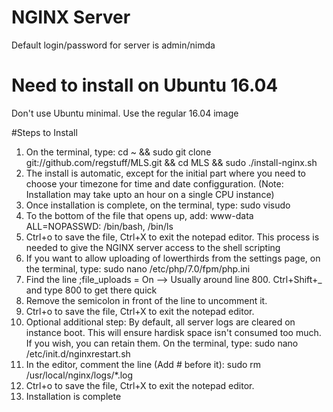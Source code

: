 # NGINX Server

Default login/password for server is admin/nimda

# Need to install on Ubuntu 16.04
Don't use Ubuntu minimal. Use the regular 16.04 image

#Steps to Install
1. On the terminal, type: cd ~ && sudo git clone git://github.com/regstuff/MLS.git && cd MLS && sudo ./install-nginx.sh
2. The install is automatic, except for the initial part where you need to choose your timezone for time and date configguration. (Note: Installation may take upto an hour on a single CPU instance)
3. Once installation is complete, on the terminal, type: sudo visudo 
4. To the bottom of the file that opens up, add: www-data ALL=NOPASSWD: /bin/bash, /bin/ls
5. Ctrl+o to save the file, Ctrl+X to exit the notepad editor. This process is needed to give the NGINX server access to the shell scripting
6. If you want to allow uploading of lowerthirds from the settings page, on the terminal, type: sudo nano /etc/php/7.0/fpm/php.ini
7. Find the line ;file_uploads = On --> Usually around line 800. Ctrl+Shift+_ and type 800 to get there quick
8. Remove the semicolon in front of the line to uncomment it.
9. Ctrl+o to save the file, Ctrl+X to exit the notepad editor.
10. Optional additional step: By default, all server logs are cleared on instance boot. This will ensure hardisk space isn't consumed too much. If you wish, you can retain them. On the terminal, type: sudo nano /etc/init.d/nginxrestart.sh
11. In the editor, comment the line (Add # before it): sudo rm /usr/local/nginx/logs/*.log
12. Ctrl+o to save the file, Ctrl+X to exit the notepad editor.
13. Installation is complete


